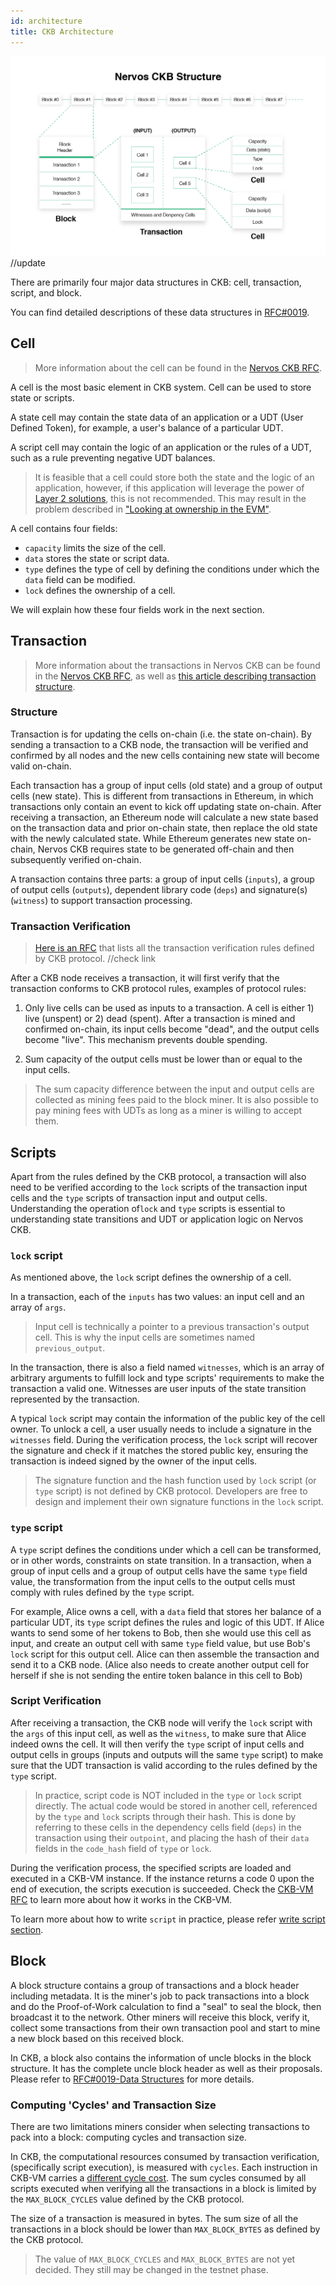 ```yaml
---
id: architecture
title: CKB Architecture
---
```


![data-structure](assets/ckb-structure.png) //update



There are primarily four major data structures in CKB: cell, transaction, script, and block. 

You can find detailed descriptions of these data structures in [RFC#0019](https://github.com/nervosnetwork/rfcs/blob/master/rfcs/0019-data-structures/0019-data-structures.md).


## Cell

> More information about the cell can be found in the [Nervos CKB RFC](https://github.com/nervosnetwork/rfcs/blob/master/rfcs/0002-ckb/0002-ckb.md#42-cell).

A cell is the most basic element in CKB system. Cell can be used to store state or scripts. 

A state cell may contain the state data of an application or a UDT (User Defined Token), for example, a user's balance of a particular UDT. 

A script cell may contain the logic of an application or the rules of a UDT, such as a rule preventing negative UDT balances. 

> It is feasible that a cell could store both the state and the logic of an application, however, if this application will leverage the power of [Layer 2 solutions](https://github.com/Awesome-Layer-2/Awesome-Layer-2), this is not recommended. This may result in the problem described in ["Looking at ownership in the EVM"](https://medium.com/@kelvinfichter/looking-at-ownership-in-the-evm-6e6914d341d).


A cell contains four fields:
* `capacity` limits the size of the cell.
* `data` stores the state or script data. 
* `type` defines the type of cell by defining the conditions under which the `data` field can be modified. 
* `lock` defines the ownership of a cell. 

We will explain how these four fields work in the next section.

## Transaction

> More information about the transactions in Nervos CKB can be found in the [Nervos CKB RFC](https://github.com/nervosnetwork/rfcs/blob/master/rfcs/0002-ckb/0002-ckb.md#44-transaction), as well as [this article describing transaction structure](https://medium.com/nervosnetwork/exploring-an-essential-data-structure-in-ckb-the-transaction-a1ca8fcbfbda). 

### Structure
Transaction is for updating the cells on-chain (i.e. the state on-chain). By sending a transaction to a CKB node, the transaction will be verified and confirmed by all nodes and the new cells containing new state will become valid on-chain.

Each transaction has a group of input cells (old state) and a group of output cells (new state). This is different from transactions in Ethereum, in which transactions only contain an event to kick off updating state on-chain. After receiving a transaction, an Ethereum node will calculate a new state based on the transaction data and prior on-chain state, then replace the old state with the newly calculated state. While Ethereum generates new state on-chain, Nervos CKB requires state to be generated off-chain and then subsequently verified on-chain.

A transaction contains three parts: a group of input cells (`inputs`),  a group of output cells (`outputs`), dependent library code (`deps`) and signature(s)  (`witness`) to support transaction processing.

### Transaction Verification

> [Here is an RFC](https://github.com/nervosnetwork/rfcs/pull/80) that lists all the transaction verification rules defined by CKB protocol. //check link

After a CKB node receives a transaction, it will first verify that the transaction conforms to CKB protocol rules, examples of protocol rules: 

1) Only live cells can be used as inputs to a transaction. A cell is either 1) live (unspent) or 2) dead (spent).  After a transaction is mined and confirmed on-chain, its input cells become "dead", and the output cells become "live". This mechanism prevents double spending.

2) Sum capacity of the output cells must be lower than or equal to the input cells.

> The sum capacity difference between the input and output cells are collected as mining fees paid to the block miner. It is also possible to pay mining fees with UDTs as long as a miner is willing to accept them.




## Scripts

Apart from the rules defined by the CKB protocol, a transaction will also need to be verified according to the `lock` scripts of the transaction input cells and the `type` scripts of transaction input and output cells.  Understanding the operation of`lock` and  `type` scripts is essential to understanding state transitions and UDT or application logic on Nervos CKB.

### `lock` script
As mentioned above, the `lock` script defines the ownership of a cell. 

In a transaction, each of the `inputs` has two values: an input cell and an array of `args`. 

> Input cell is technically a pointer to a previous transaction's output cell. This is why the input cells are sometimes named `previous_output`.

In the transaction, there is also a field named `witnesses`, which is an array of arbitrary arguments to fulfill lock and type scripts' requirements to make the transaction a valid one. Witnesses are user inputs of the state transition represented by the transaction.

A typical `lock` script may contain the information of the public key of the cell owner. To unlock a cell, a user usually needs to include a signature in the `witnesses` field. During the verification process, the `lock` script will recover the signature and check if it matches the stored public key, ensuring the transaction is indeed signed by the owner of the input cells.

> The signature function and the hash function used by `lock` script (or `type` script) is not defined by CKB protocol. Developers are free to design and implement their own signature functions in the `lock` script.

### `type` script

A `type` script defines the conditions under which a cell can be transformed, or in other words, constraints on state transition. In a transaction, when a group of input cells and a group of output cells have the same `type` field value, the transformation from the input cells to the output cells must comply with rules defined by the `type` script. 

For example, Alice owns a cell, with a `data` field that stores her balance of a particular UDT, its `type` script defines the rules and logic of this UDT. If Alice wants to send some of her tokens to Bob, then she would use this cell as input, and create an output cell with same `type` field value, but use Bob's `lock` script for this output cell. Alice can then assemble the transaction and send it to a CKB node. (Alice also needs to create another output cell for herself if she is not sending the entire token balance in this cell to Bob)

### Script Verification

After receiving a transaction, the CKB node will verify the `lock` script with the `args` of this input cell, as well as the `witness`, to make sure that Alice indeed owns the cell. It will then verify the `type` script of input cells and output cells in groups (inputs and outputs will the same `type` script) to make sure that the UDT transaction is valid according to the rules defined by the `type` script.


> In practice, script code is NOT included in the `type` or `lock` script directly. The actual code would be stored in another cell, referenced by the `type` and `lock` scripts through their hash. This is done by referring to these cells in the dependency cells field (`deps`) in the transaction using their `outpoint`, and placing the hash of their `data` fields in the `code_hash` field of `type` or `lock`.


During the verification process, the specified scripts are loaded and executed in a CKB-VM instance. If the instance returns a code 0 upon the end of execution, the scripts execution is succeeded. Check the [CKB-VM RFC](https://github.com/nervosnetwork/rfcs/tree/master/rfcs/0003-ckb-vm) to learn more about how it works in the CKB-VM.


To learn more about how to write `script` in practice, please refer [write script section](../dev-guide/scripts).


## Block

A block structure contains a group of transactions and a block header including metadata. It is the miner's job to pack transactions into a block and do the Proof-of-Work calculation to find a "seal" to seal the block, then broadcast it to the network. Other miners will receive this block, verify it, collect some transactions from their own transaction pool and start to mine a new block based on this received block. 

In CKB, a block also contains the information of uncle blocks in the block structure. It has the complete uncle block header as well as their proposals. Please refer to [RFC#0019-Data Structures](https://github.com/nervosnetwork/rfcs/blob/master/rfcs/0019-data-structures/0019-data-structures.md#uncleblock) for more details.


### Computing 'Cycles' and Transaction Size

There are two limitations miners consider when selecting transactions to pack into a block: computing cycles and transaction size.

In CKB, the computational resources consumed by transaction verification, (specifically script execution), is measured with `cycles`. Each instruction in CKB-VM carries a [different cycle cost](https://github.com/nervosnetwork/rfcs/blob/master/rfcs/0014-vm-cycle-limits/0014-vm-cycle-limits.md#instruction-cycles). The sum cycles consumed by all scripts executed when verifying all the transactions in a block is limited by the  `MAX_BLOCK_CYCLES` value defined by the CKB protocol.

The size of a transaction is measured in bytes. The sum size of all the transactions in a block should be lower than `MAX_BLOCK_BYTES` as defined by the CKB protocol.

> The value of `MAX_BLOCK_CYCLES` and `MAX_BLOCK_BYTES` are not yet decided. They still may be changed in the testnet phase.
